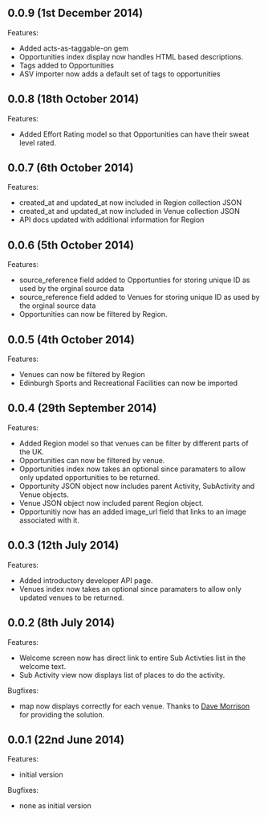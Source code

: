 ## 0.0.9 (1st December 2014)

Features:

- Added acts-as-taggable-on gem
- Opportunities index display now handles HTML based descriptions.
- Tags added to Opportunities
- ASV importer now adds a default set of tags to opportunities

## 0.0.8 (18th October 2014)

Features:

- Added Effort Rating model so that Opportunities can have their sweat level rated.

## 0.0.7 (6th October 2014)

Features:

 - created_at and updated_at now included in Region collection JSON
 - created_at and updated_at now included in Venue collection JSON
 - API docs updated with additional information for Region

## 0.0.6 (5th October 2014)

Features:

 - source_reference field added to Opportunties for storing unique ID as used by the orginal source data
 - source_reference field added to Venues for storing unique ID as used by the orginal source data
 - Opportunities can now be filtered by Region.

## 0.0.5 (4th October 2014)

Features:

 - Venues can now be filtered by Region
 - Edinburgh Sports and Recreational Facilities can now be imported

## 0.0.4 (29th September 2014)

Features:

 - Added Region model so that venues can be filter by different parts of the UK.
 - Opportunities can now be filtered by venue.
 - Opportunities index now takes an optional since paramaters to allow only updated opportunities to be returned.
 - Opportunity JSON object now includes parent Activity, SubActivity and Venue objects.
 - Venue JSON object now included parent Region object.
 - Opportunitiy now has an added image_url field that links to an image associated with it.

## 0.0.3 (12th July 2014)

Features:

 - Added introductory developer API page.
 - Venues index now takes an optional since paramaters to allow only updated venues to be returned.

## 0.0.2 (8th July 2014)

Features:

 - Welcome screen now has direct link to entire Sub Activties list in the welcome text.
 - Sub Activity view now displays list of places to do the activity.

Bugfixes:

 - map now displays correctly for each venue. Thanks to [Dave Morrison](https://github.com/davemor) for providing the solution.

## 0.0.1 (22nd June 2014)

Features:

  - initial version

Bugfixes:

  - none as initial version


